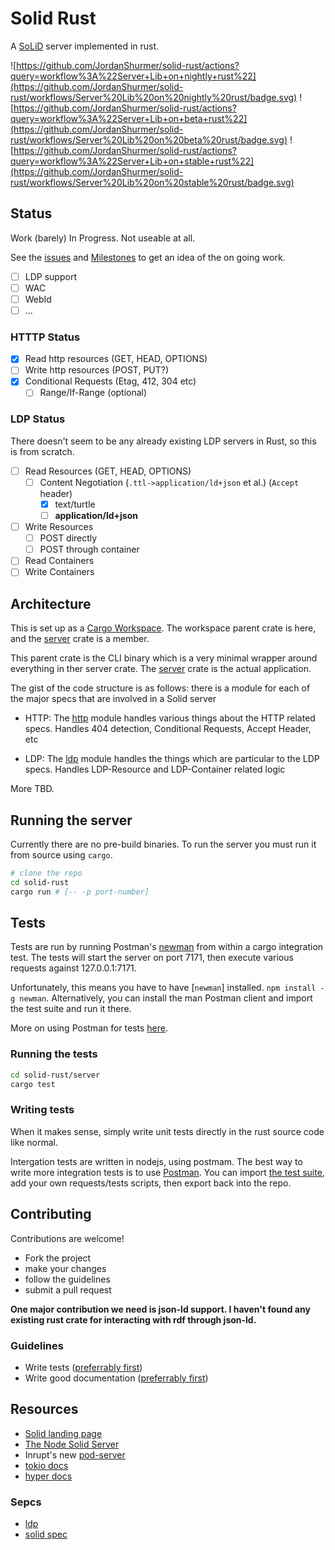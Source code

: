 # Solid Rust

A [SoLiD] server implemented in rust.

![https://github.com/JordanShurmer/solid-rust/actions?query=workflow%3A%22Server+Lib+on+nightly+rust%22](https://github.com/JordanShurmer/solid-rust/workflows/Server%20Lib%20on%20nightly%20rust/badge.svg)
![https://github.com/JordanShurmer/solid-rust/actions?query=workflow%3A%22Server+Lib+on+beta+rust%22](https://github.com/JordanShurmer/solid-rust/workflows/Server%20Lib%20on%20beta%20rust/badge.svg)
![https://github.com/JordanShurmer/solid-rust/actions?query=workflow%3A%22Server+Lib+on+stable+rust%22](https://github.com/JordanShurmer/solid-rust/workflows/Server%20Lib%20on%20stable%20rust/badge.svg)




## Status

Work (barely) In Progress. Not useable at all.

See the [issues](https://github.com/JordanShurmer/solid-rust/issues) and [Milestones](https://github.com/JordanShurmer/solid-rust/milestones) to get an idea of the on going work.

- [ ] LDP support
- [ ] WAC
- [ ] WebId
- [ ] ...

### HTTTP Status

- [x] Read http resources (GET, HEAD, OPTIONS)
- [ ] Write http resources (POST, PUT?)
- [x] Conditional Requests (Etag, 412, 304 etc)
  - [ ] Range/If-Range (optional)

### LDP Status

There doesn't seem to be any already existing LDP servers in Rust, so this is from scratch.

- [ ] Read Resources (GET, HEAD, OPTIONS)
  - [ ] Content Negotiation (`.ttl->application/ld+json` et al.) (`Accept` header)
    - [x] text/turtle
    - [ ] **application/ld+json**
- [ ] Write Resources
  - [ ] POST directly
  - [ ] POST through container
- [ ] Read Containers
- [ ] Write Containers

## Architecture

This is set up as a [Cargo Workspace](https://doc.rust-lang.org/nightly/book/ch14-03-cargo-workspaces.html). The workspace parent crate is here, and the [server](./server) crate is a member.

This parent crate is the CLI binary which is a very minimal wrapper around everything in ther server crate. The [server](./server) crate is the actual application.

The gist of the code structure is as follows: there is a module for each of the major specs that are involved in a Solid server

- HTTP: The [http](./server/http) module
  handles various things about the HTTP related specs. Handles 404 detection, Conditional Requests, Accept Header, etc

- LDP: The [ldp](./server/ldp) module
  handles the things which are particular to the LDP specs. Handles LDP-Resource and LDP-Container related logic

More TBD.

## Running the server

Currently there are no pre-build binaries. To run the server you must run it from source using `cargo`.

```bash
# clone the repo
cd solid-rust
cargo run # [-- -p port-number]
```

## Tests

Tests are run by running Postman's [newman] from within a cargo integration test. The tests will start the server on port 7171, then execute various requests against 127.0.0.1:7171.

Unfortunately, this means you have to have [`newman`] installed. `npm install -g newman`. Alternatively, you can install the man Postman client and import the test suite and run it there.

More on using Postman for tests [here](https://www.getpostman.com/automated-testing).

### Running the tests

```bash
cd solid-rust/server
cargo test
```

### Writing tests

When it makes sense, simply write unit tests directly in the rust source code like normal.

Intergation tests are written in nodejs, using postmam. The best way to write more integration tests is to use [Postman](https://www.getpostman.com/). You can import [the test suite](./server/tests/test-suite.postman_collection.json), add your own requests/tests scripts, then export back into the repo.

## Contributing

Contributions are welcome!

- Fork the project
- make your changes
- follow the guidelines
- submit a pull request

**One major contribution we need is json-ld support. I haven't found any existing rust crate for interacting with rdf through json-ld.**

### Guidelines

- Write tests ([preferrably first](http://www.butunclebob.com/ArticleS.UncleBob.TheThreeRulesOfTdd))
- Write good documentation ([preferrably first](https://gist.github.com/zsup/9434452))

## Resources

- [Solid landing page][SoLiD]
- [The Node Solid Server][nss]
- Inrupt's new [pod-server]
- [tokio docs](https://docs.rs/tokio)
- [hyper docs](https://docs.rs/hyper)

### Sepcs

- [ldp]
- [solid spec]

[ldp]: https://www.w3.org/TR/ldp/
[solid spec]: https://github.com/solid/specification
[SoLid]: https://solid.github.io/
[pod-server]: https://github.com/inrupt/pod-server
[nss]: https://github.com/solid/node-solid-server
[newman]: https://learning.getpostman.com/docs/postman/collection_runs/command_line_integration_with_newman/
